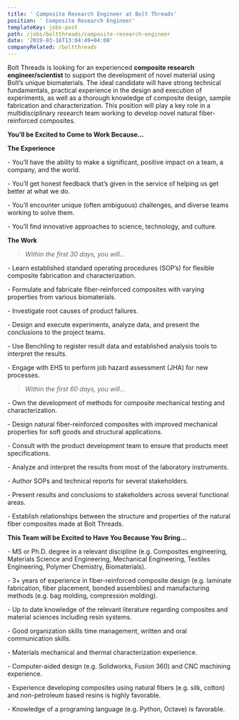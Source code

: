 ```yaml
---
title: ' Composite Research Engineer at Bolt Threads'
position: ' Composite Research Engineer'
templateKey: jobs-post
path: /jobs/boltthreads/composite-research-engineer
date: '2019-03-16T13:04:49+04:00'
companyRelated: /boltthreads
---
```

Bolt Threads is looking for an experienced **composite research engineer/scientist** to support the development of novel material using Bolt’s unique biomaterials. The ideal candidate will have strong technical fundamentals, practical experience in the design and execution of experiments, as well as a thorough knowledge of composite design, sample fabrication and characterization. This position will play a key role in a multidisciplinary research team working to develop novel natural fiber-reinforced composites.

**You’ll be Excited to Come to Work Because…**

**The Experience**

\- You’ll have the ability to make a significant, positive impact on a team, a company, and the world.

\- You’ll get honest feedback that’s given in the service of helping us get better at what we do.

\- You’ll encounter unique (often ambiguous) challenges, and diverse teams working to solve them.

\- You’ll find innovative approaches to science, technology, and culture.



**The Work**

> _Within the first 30 days, you will…_



\- Learn established standard operating procedures (SOP’s) for flexible composite fabrication and characterization.

\- Formulate and fabricate fiber-reinforced composites with varying properties from various biomaterials.

\- Investigate root causes of product failures.

\- Design and execute experiments, analyze data, and present the conclusions to the project teams.

\- Use Benchling to register result data and established analysis tools to interpret the results.

\- Engage with EHS to perform job hazard assessment (JHA) for new processes.



> _Within the first 60 days, you will…_

\- Own the development of methods for composite mechanical testing and characterization.

\- Design natural fiber-reinforced composites with improved mechanical properties for soft goods and structural applications.

\- Consult with the product development team to ensure that products meet specifications.

\- Analyze and interpret the results from most of the laboratory instruments.

\- Author SOPs and technical reports for several stakeholders.

\- Present results and conclusions to stakeholders across several functional areas.

\- Establish relationships between the structure and properties of the natural fiber composites made at Bolt Threads.



**This Team will be Excited to Have You Because You Bring…**

\- MS or Ph.D. degree in a relevant discipline (e.g. Composites engineering, Materials Science and Engineering, Mechanical Engineering, Textiles Engineering, Polymer Chemistry, Biomaterials).

\- 3+ years of experience in fiber-reinforced composite design (e.g. laminate fabrication, fiber placement, bonded assemblies) and manufacturing methods (e.g. bag molding, compression molding).

\- Up to date knowledge of the relevant literature regarding composites and material sciences including resin systems.

\- Good organization skills time management, written and oral communication skills.

\- Materials mechanical and thermal characterization experience.

\- Computer-aided design (e.g. Solidworks, Fusion 360) and CNC machining experience.

\- Experience developing composites using natural fibers (e.g. silk, cotton) and non-petroleum based resins is highly favorable.

\- Knowledge of a programing language (e.g. Python, Octave) is favorable.
